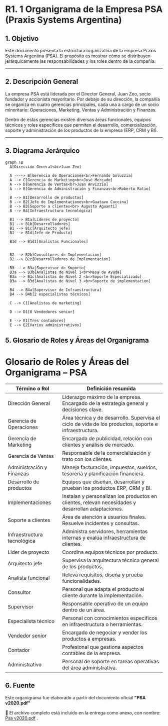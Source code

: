 # R1. 1 Organigrama de la Empresa PSA (Praxis Systems Argentina)

## 1. Objetivo

Este documento presenta la estructura organizativa de la empresa Praxis Systems Argentina (PSA). El propósito es mostrar cómo se distribuyen jerárquicamente las responsabilidades y los roles dentro de la compañía.

---

## 2. Descripción General

La empresa PSA está liderada por el Director General, Juan Zeo, socio fundador y accionista mayoritario. Por debajo de su dirección, la compañía se organiza en cuatro gerencias principales, cada una a cargo de un socio minoritario: Operaciones, Marketing, Ventas y Administración y Finanzas.

Dentro de estas gerencias existen diversas áreas funcionales, equipos técnicos y roles específicos que permiten el desarrollo, comercialización, soporte y administración de los productos de la empresa (ERP, CRM y BI).

---

## 3. Diagrama Jerárquico

```mermaid
graph TB
  A[Dirección General<br>Juan Zeo]

  A ----> B[Gerencia de Operaciones<br>Fernando Soluzzia]
  A --> C[Gerencia de Marketing<br>José Mercado]
  A --> D[Gerencia de Ventas<br>Juan Anvizzio]
  A --> E[Gerencia de Administración y Finanzas<br>Roberto Ratio]

  B --> B1[Desarrollo de productos]
  B --> B2[Jefe de Implementaciones<br>Guatavo Cuccina]
  B --> B3[Soporte a clientes<br> Augusto Aguanti]
  B --> B4[Infraestructura tecnológica]

  B1 --> B1a[Líderes de proyecto]
  B1 --> B1b[Desarrolladores]
  B1 --> B1c[Arquitecto jefe]
  B1 --> B1d[Jefe de Producto]

  B1d --> B1d1[Analistas Funcionales]


  B2 --> B2b[Consultores de Implementacion]
  B2 --> B2c[Desarrolladores de Implementacion]

  B3 ---> B3a[Supervisor de Soporte]
  B3a --> B3b[Analistas de Nivel 1<br>Mesa de Ayuda]
  B3a --> B3c[Analistas de Nivel 2 <br>Soporte Especializado]
  B3a --> B3d[Analistas de Nivel 3 <br>Soporte de implementacion]

  B4 --> B4a[Supervisor de Infraestructura]
  B4 --> B4b[2 especialistas técnicos]

  C --> C1[Analistas de marketing]

  D --> D1[8 Vendedores senior]

  E --> E1[Tres contadores]
  E --> E2[Varios administrativos]
```

## 5. Glosario de Roles y Áreas del Organigrama

# Glosario de Roles y Áreas del Organigrama – PSA

| Término o Rol               | Definición resumida                                                                                   |
| --------------------------- | ----------------------------------------------------------------------------------------------------- |
| Dirección General           | Liderazgo máximo de la empresa. Encargado de la estrategia general y decisiones clave.                |
| Gerencia de Operaciones     | Área técnica y de desarrollo. Supervisa el ciclo de vida de los productos, soporte e infraestructura. |
| Gerencia de Marketing       | Encargada de publicidad, relación con clientes y análisis de mercado.                                 |
| Gerencia de Ventas          | Responsable de la comercialización y trato con los clientes.                                          |
| Administración y Finanzas   | Maneja facturación, impuestos, sueldos, tesorería y planificación financiera.                         |
| Desarrollo de productos     | Equipos que diseñan, desarrollan y prueban los productos ERP, CRM y BI.                               |
| Implementaciones            | Instalan y personalizan los productos en clientes, relevan necesidades y desarrollan adaptaciones.    |
| Soporte a clientes          | Área de atención a usuarios finales. Resuelve incidentes y consultas.                                 |
| Infraestructura tecnológica | Administra servidores, herramientas internas y evalúa infraestructura de clientes.                    |
| Líder de proyecto           | Coordina equipos técnicos por producto.                                                               |
| Arquitecto jefe             | Supervisa la arquitectura técnica general de los productos.                                           |
| Analista funcional          | Releva requisitos, diseña y prueba funcionalidades.                                                   |
| Consultor                   | Personal que adapta el producto al cliente durante la implementación.                                 |
| Supervisor                  | Responsable operativo de un equipo dentro de un área.                                                 |
| Especialista técnico        | Personal con conocimientos específicos en infraestructura o herramientas.                             |
| Vendedor senior             | Encargado de negociar y vender los productos a empresas.                                              |
| Contador                    | Profesional que gestiona aspectos contables de la empresa.                                            |
| Administrativo              | Personal de soporte en tareas operativas del área administrativa.                                     |

## 6. Fuente

Este organigrama fue elaborado a partir del documento oficial **"PSA v2020.pdf"**

📎 El archivo completo está incluido en la entrega como anexo, con nombre: [Psa v2020.pdf](https://drive.google.com/drive/folders/0B-OprvtGicVBYmpGUi1OMGsxLUU?resourcekey=0-9XgFyQ4ip67BE8zXErZ4Xg) .
